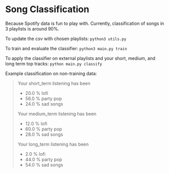 # Song Classification
Because Spotify data is fun to play with. Currently, classification of songs in 3 playlists is around 90%.

To update the csv with chosen playlists: `python3 utils.py`

To train and evaluate the classifier: `python3 main.py train`

To apply the classifier on external playlists and your short, medium, and long term top tracks: `python main.py classify`

Example classification on non-training data:
> Your short_term listening has been
> - 20.0 % lofi
> - 56.0 % party pop
> - 24.0 % sad songs
>
> Your medium_term listening has been
> - 12.0 % lofi
> - 60.0 % party pop
> - 28.0 % sad songs
>
> Your long_term listening has been
> - 2.0 % lofi
> - 44.0 % party pop
> - 54.0 % sad songs
